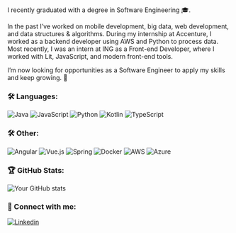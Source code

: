 I recently graduated with a degree in Software Engineering 🎓.

In the past I’ve worked on mobile development, big data, web development, and data structures & algorithms.
During my internship at Accenture, I worked as a backend developer using AWS and Python to process data.
Most recently, I was an intern at ING as a Front-end Developer, where I worked with Lit, JavaScript, and modern front-end tools.

I’m now looking for opportunities as a Software Engineer to apply my skills and keep growing. 🚀

### 🛠 Languages:
![Java](https://img.shields.io/badge/Java-ED8B00?style=for-the-badge&logo=java&logoColor=white)
![JavaScript](https://img.shields.io/badge/JavaScript-323330?style=for-the-badge&logo=javascript&logoColor=F7DF1E)
![Python](https://img.shields.io/badge/Python-3670A0?style=for-the-badge&logo=python&logoColor=ffdd54)
![Kotlin](https://img.shields.io/badge/Kotlin-0095D5?style=for-the-badge&logo=kotlin&logoColor=white)
![TypeScript](https://img.shields.io/badge/TypeScript-007ACC?style=for-the-badge&logo=typescript&logoColor=white)

### 🛠 Other:
![Angular](https://img.shields.io/badge/Angular-DD0031?style=for-the-badge&logo=angular&logoColor=white)
![Vue.js](https://img.shields.io/badge/Vue.js-4FC08D?style=for-the-badge&logo=vue.js&logoColor=white)
![Spring](https://img.shields.io/badge/Spring-6DB33F?style=for-the-badge&logo=spring&logoColor=white)
![Docker](https://img.shields.io/badge/Docker-2496ED?style=for-the-badge&logo=docker&logoColor=white)
![AWS](https://img.shields.io/badge/Amazon_AWS-232F3E?style=for-the-badge&logo=amazon-aws&logoColor=white)
![Azure](https://img.shields.io/badge/Microsoft_Azure-0078D4?style=for-the-badge&logo=microsoft-azure&logoColor=white)

### 🏆 GitHub Stats:
![Your GitHub stats](https://github-readme-stats.vercel.app/api?username=mgyanku&show_icons=true&theme=dark)

### 🌟 Connect with me:
[![Linkedin](https://img.shields.io/badge/LinkedIn-blue?style=flat&logo=linkedin&logoColor=white)](https://www.linkedin.com/in/myanku/)

